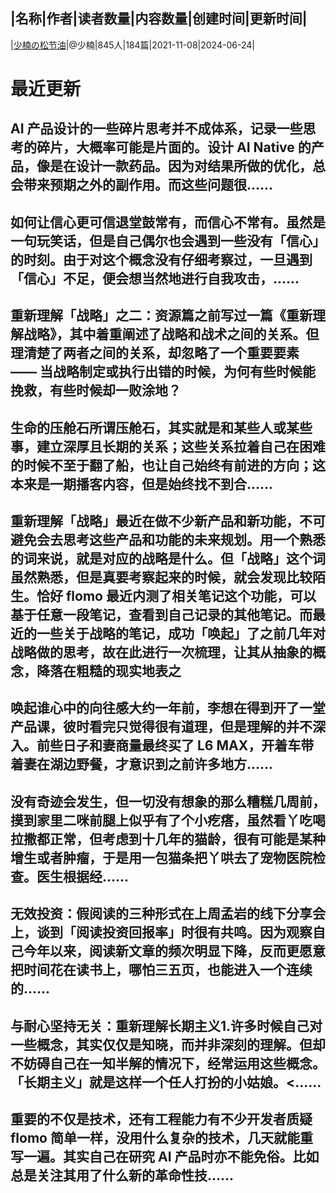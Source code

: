 |名称|作者|读者数量|内容数量|创建时间|更新时间|
---
|[少楠の松节油](https://xiaobot.net/p/melow?refer=0b133df9-27dc-423b-8101-639049001c13)|@少楠|845人|184篇|2021-11-08|2024-06-24|

# 最近更新
## AI 产品设计的一些碎片思考并不成体系，记录一些思考的碎片，大概率可能是片面的。设计 AI Native 的产品，像是在设计一款药品。因为对结果所做的优化，总会带来预期之外的副作用。而这些问题很......
## 如何让信心更可信退堂鼓常有，而信心不常有。虽然是一句玩笑话，但是自己偶尔也会遇到一些没有「信心」的时刻。由于对这个概念没有仔细考察过，一旦遇到「信心」不足，便会想当然地进行自我攻击，......
## 重新理解「战略」之二：资源篇之前写过一篇《重新理解战略》，其中着重阐述了战略和战术之间的关系。但理清楚了两者之间的关系，却忽略了一个重要要素 —— 当战略制定或执行出错的时候，为何有些时候能挽救，有些时候却一败涂地？
## 生命的压舱石所谓压舱石，其实就是和某些人或某些事，建立深厚且长期的关系；这些关系拉着自己在困难的时候不至于翻了船，也让自己始终有前进的方向；这本来是一期播客内容，但是始终找不到合......
## 重新理解「战略」最近在做不少新产品和新功能，不可避免会去思考这些产品和功能的未来规划。用一个熟悉的词来说，就是对应的战略是什么。但「战略」这个词虽然熟悉，但是真要考察起来的时候，就会发现比较陌生。恰好 flomo 最近内测了相关笔记这个功能，可以基于任意一段笔记，查看到自己记录的其他笔记。而最近的一些关于战略的笔记，成功「唤起」了之前几年对战略做的思考，故在此进行一次梳理，让其从抽象的概念，降落在粗糙的现实地表之
## 唤起谁心中的向往感大约一年前，李想在得到开了一堂产品课，彼时看完只觉得很有道理，但是理解的并不深入。前些日子和妻商量最终买了 L6 MAX，开着车带着妻在湖边野餐，才意识到之前许多地方......
## 没有奇迹会发生，但一切没有想象的那么糟糕几周前，摸到家里二咪前腿上似乎有了个小疙瘩，虽然看丫吃喝拉撒都正常，但考虑到十几年的猫龄，很有可能是某种增生或者肿瘤，于是用一包猫条把丫哄去了宠物医院检查。医生根据经......
## 无效投资：假阅读的三种形式在上周孟岩的线下分享会上，谈到「阅读投资回报率」时很有共鸣。因为观察自己今年以来，阅读新文章的频次明显下降，反而更愿意把时间花在读书上，哪怕三五页，也能进入一个连续的......
## 与耐心坚持无关：重新理解长期主义1.许多时候自己对一些概念，其实仅仅是知晓，而并非深刻的理解。但却不妨碍自己在一知半解的情况下，经常运用这些概念。「长期主义」就是这样一个任人打扮的小姑娘。<......
## 重要的不仅是技术，还有工程能力有不少开发者质疑 flomo 简单一样，没用什么复杂的技术，几天就能重写一遍。其实自己在研究 AI 产品时亦不能免俗。比如总是关注其用了什么新的革命性技......


